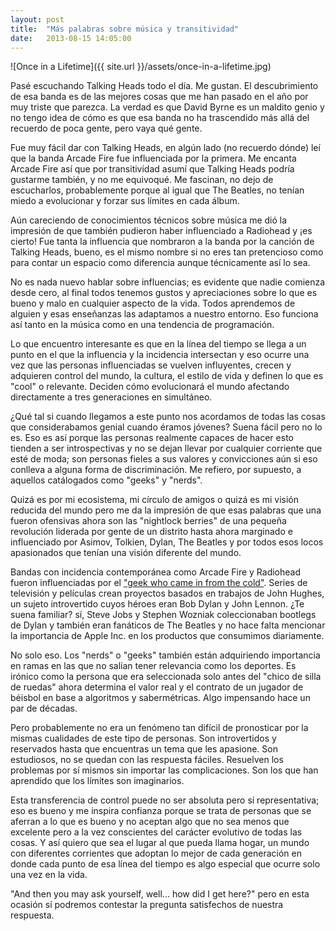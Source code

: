 ```yaml
---
layout: post
title:  "Más palabras sobre música y transitividad"
date:   2013-08-15 14:05:00
---
```

![Once in a Lifetime]({{ site.url }}/assets/once-in-a-lifetime.jpg)

Pasé escuchando Talking Heads todo el día. Me gustan. El descubrimiento de esa banda es de las mejores cosas que me han pasado en el año por muy triste que parezca. La verdad es que David Byrne es un maldito genio y no tengo idea de cómo es que esa banda no ha trascendido más allá del recuerdo de poca gente, pero vaya qué gente.

Fue muy fácil dar con Talking Heads, en algún lado (no recuerdo dónde) leí que la banda Arcade Fire fue influenciada por la primera. Me encanta Arcade Fire así que por transitividad asumí que Talking Heads podría gustarme también, y no me equivoqué. Me fascinan, no dejo de escucharlos, probablemente porque al igual que The Beatles, no tenían miedo a evolucionar y forzar sus límites en cada álbum.

Aún careciendo de conocimientos técnicos sobre música me dió la impresión de que también pudieron haber influenciado a Radiohead y &iexcl;es cierto! Fue tanta la influencia que nombraron a la banda por la canción de Talking Heads, bueno, es el mismo nombre si no eres tan pretencioso como para contar un espacio como diferencia aunque técnicamente así lo sea.

No es nada nuevo hablar sobre influencias; es evidente que nadie comienza desde cero, al final todos tenemos gustos y apreciaciones sobre lo que es bueno y malo en cualquier aspecto de la vida. Todos aprendemos de alguien y esas enseñanzas las adaptamos a nuestro entorno. Eso funciona así tanto en la música como en una tendencia de programación.

Lo que encuentro interesante es que en la línea del tiempo se llega a un punto en el que la influencia y la incidencia intersectan y eso ocurre una vez que las personas influenciadas se vuelven influyentes, crecen y adquieren control del mundo, la cultura, el estilo de vida y definen lo que es "cool" o relevante. Deciden cómo evolucionará el mundo afectando directamente a tres generaciones en simultáneo.

&iquest;Qué tal si cuando llegamos a este punto nos acordamos de todas las cosas que considerabamos genial cuando éramos jóvenes? Suena fácil pero no lo es. Eso es así porque las personas realmente capaces de hacer esto tienden a ser introspectivas y no se dejan llevar por cualquier corriente que esté de moda; son personas fieles a sus valores y convicciones aún si eso conlleva a alguna forma de discriminación. Me refiero, por supuesto, a aquellos catálogados como "geeks" y "nerds".

Quizá es por mi ecosistema, mi círculo de amigos o quizá es mi visión reducida del mundo pero me da la impresión de que esas palabras que una fueron ofensivas ahora son las "nightlock berries" de una pequeña revolución liderada por gente de un distrito hasta ahora marginado e influenciado por Asimov, Tolkien, Dylan, The Beatles y por todos esos locos apasionados que tenían una visión diferente del mundo.

Bandas con incidencia contemporánea como Arcade Fire y Radiohead fueron influenciadas por el ["geek who came in from the cold"][link-geek_who_came]. Series de televisión y películas crean proyectos basados en trabajos de John Hughes, un sujeto introvertido cuyos héroes eran Bob Dylan y John Lennon. &iquest;Te suena familiar? sí, Steve Jobs y Stephen Wozniak coleccionaban bootlegs de Dylan y también eran fanáticos de The Beatles y no hace falta mencionar la importancia de Apple Inc. en los productos que consumimos diariamente.

No solo eso. Los "nerds" o "geeks" también están adquiriendo importancia en ramas en las que no salían tener relevancia como los deportes. Es irónico como la persona que era seleccionada solo antes del "chico de silla de ruedas" ahora determina el valor real y el contrato de un jugador de béisbol en base a algoritmos y sabermétricas. Algo impensando hace un par de décadas.

Pero probablemente no era un fenómeno tan difícil de pronosticar por la mismas cualidades de este tipo de personas. Son introvertidos y reservados hasta que encuentras un tema que les apasione. Son estudiosos, no se quedan con las respuesta fáciles. Resuelven los problemas por sí mismos sin importar las complicaciones. Son los que han aprendido que los límites son imaginarios.

Esta transferencia de control puede no ser absoluta pero sí representativa; eso es bueno y me inspira confianza porque se trata de personas que se aferran a lo que es bueno y no aceptan algo que no sea menos que excelente pero a la vez conscientes del carácter evolutivo de todas las cosas. Y así quiero que sea el lugar al que pueda llama hogar, un mundo con diferentes corrientes que adoptan lo mejor de cada generación en donde cada punto de esa línea del tiempo es algo especial que ocurre solo una vez en la vida.

"And then you may ask yourself, well... how did I get here?" pero en esta ocasión sí podremos contestar la pregunta satisfechos de nuestra respuesta.

[link-geek_who_came]: http://bnreview.barnesandnoble.com/t5/Rock-Roll/The-Geek-Who-Came-in-from-the-Cold/ba-p/9239
